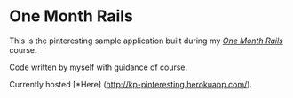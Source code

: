 # One Month Rails

This is the pinteresting sample application built during my [*One Month Rails*](http://onemonthrails.com) course.

Code written by myself with guidance of course.

Currently hosted [*Here]
(http://kp-pinteresting.herokuapp.com/).

